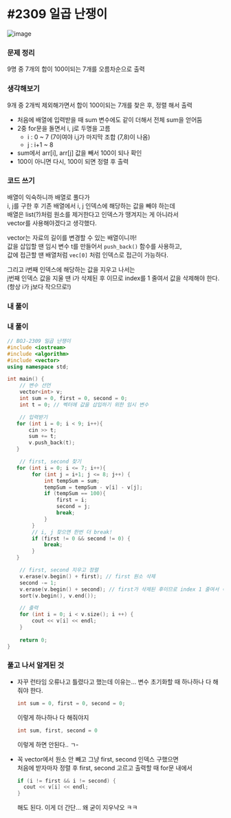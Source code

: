 # #2309 일곱 난쟁이

![image](https://user-images.githubusercontent.com/28949235/116833994-20c53900-abf7-11eb-82ba-3dae604b1512.png)

### 문제 정리

9명 중 7개의 합이 100이되는 7개를 오름차순으로 출력

### 생각해보기

9개 중 2개씩 제외해가면서 합이 100이되는 7개를 찾은 후, 정렬 해서 출력

- 처음에 배열에 입력받을 때 sum 변수에도 같이 더해서 전체 sum을 얻어둠
- 2중 for문을 돌면서 i, j로 두명을 고름
  - i : 0 ~ 7 (7이여야 i,j가 마지막 조합 (7,8)이 나옴)
  - j : i+1 ~ 8 
- sum에서 arr[i], arr[j] 값을 빼서 100이 되나 확인
- 100이 아니면 다시, 100이 되면 정렬 후 출력

### 코드 쓰기

배열이 익숙하니까 배열로 풀다가  
i, j를 구한 후 기존 배열에서 i, j 인덱스에 해당하는 값을 빼야 하는데  
배열은 list(?)처럼 원소를 제거한다고 인덱스가 땡겨지는 게 아니라서   
vector를 사용해야겠다고 생각했다. 

vector는 자료의 길이를 변경할 수 있는 배열이니까!  
값을 삽입할 땐 임시 변수 t를 만들어서 `push_back()` 함수를 사용하고,  
값에 접근할 땐 배열처럼 `vec[0]` 처럼 인덱스로 접근이 가능하다.

그리고 i번째 인덱스에 해당하는 값을 지우고 나서는  
j번째 인덱스 값을 지울 땐 i가 삭제된 후 이므로 index를 1 줄여서 값을 삭제해야 한다.  
(항상 i가 j보다 작으므로!)

### 내 풀이

### 내 풀이

```c++
// BOJ-2309 일곱 난쟁이
#include <iostream>
#include <algorithm>
#include <vector>
using namespace std;

int main() {
    // 변수 선언
    vector<int> v;
    int sum = 0, first = 0, second = 0;
    int t = 0; // 벡터에 값을 삽입하기 위한 임시 변수

    // 입력받기
   for (int i = 0; i < 9; i++){
       cin >> t;
       sum += t;
       v.push_back(t);
   }

    // first, second 찾기
   for (int i = 0; i <= 7; i++){
        for (int j = i+1; j <= 8; j++) {
            int tempSum = sum;
            tempSum = tempSum - v[i] - v[j];
            if (tempSum == 100){
                first = i;
                second = j;
                break;
            }
        }
        // i, j 찾으면 한번 더 break!
        if (first != 0 && second != 0) {
            break;
        }
   }

    // first, second 지우고 정렬
    v.erase(v.begin() + first); // first 원소 삭제
    second -= 1;
    v.erase(v.begin() + second); // first가 삭제된 후이므로 index 1 줄여서 삭제
    sort(v.begin(), v.end());

    // 출력
    for (int i = 0; i < v.size(); i ++) {
        cout << v[i] << endl;
    }
    
    return 0;
}
```



### 풀고 나서 알게된 것

* 자꾸 런타임 오류나고 틀렸다고 했는데 이유는... 변수 초기화할 때 하나하나 다 해줘야 한다.

  ```c++
  int sum = 0, first = 0, second = 0;
  ```

  이렇게 하나하나 다 해줘야지  

  ```c++
  int sum, first, second = 0
  ```

  이렇게 하면 안된다.. ㄱ-

* 꼭 vector에서 원소 안 빼고 그냥 first, second 인덱스 구했으면  
  처음에 받자마자 정렬 후 first, second 고르고 출력할 때 for문 내에서  

  ```c++
  if (i != first && i != second) {
    cout << v[i] << endl;
  }
  ```

  해도 된다. 이게 더 간단... 왜 굳이 지우냑오 ㅋㅋ


